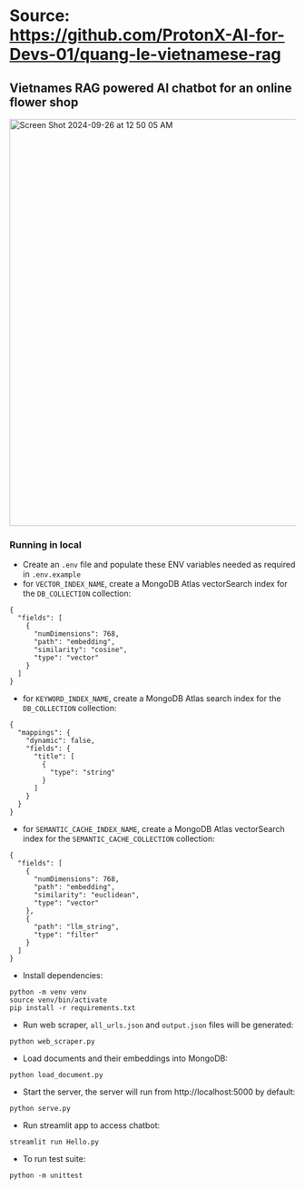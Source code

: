 # Source: https://github.com/ProtonX-AI-for-Devs-01/quang-le-vietnamese-rag

## Vietnames RAG powered AI chatbot for an online flower shop ##

<img width="717" alt="Screen Shot 2024-09-26 at 12 50 05 AM" src="https://github.com/user-attachments/assets/cfb152d4-38a8-4c15-95b1-90ce6e6ab70d">

### Running in local ###
- Create an `.env` file and populate these ENV variables needed as required in  `.env.example`
- for `VECTOR_INDEX_NAME`, create a MongoDB Atlas vectorSearch index for the `DB_COLLECTION` collection:
```
{
  "fields": [
    {
      "numDimensions": 768,
      "path": "embedding",
      "similarity": "cosine",
      "type": "vector"
    }
  ]
}
```
- for `KEYWORD_INDEX_NAME`, create a MongoDB Atlas search index for the `DB_COLLECTION` collection:
```
{
  "mappings": {
    "dynamic": false,
    "fields": {
      "title": [
        {
          "type": "string"
        }
      ]
    }
  }
}
```

- for `SEMANTIC_CACHE_INDEX_NAME`, create a MongoDB Atlas vectorSearch index for the `SEMANTIC_CACHE_COLLECTION` collection:
```
{
  "fields": [
    {
      "numDimensions": 768,
      "path": "embedding",
      "similarity": "euclidean",
      "type": "vector"
    },
    {
      "path": "llm_string",
      "type": "filter"
    }
  ]
}
```

- Install dependencies:
```
python -m venv venv
source venv/bin/activate
pip install -r requirements.txt
```

- Run web scraper, `all_urls.json` and  `output.json` files will be generated:
```
python web_scraper.py
```

- Load documents and their embeddings into MongoDB:
```
python load_document.py
```

- Start the server, the server will run from http://localhost:5000 by default:
```
python serve.py
```

- Run streamlit app to access chatbot:
```
streamlit run Hello.py
```

- To run test suite:
```
python -m unittest
```
